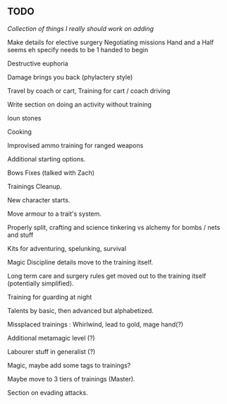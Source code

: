 ## TODO

*Collection of things I really should work on adding*

Make details for elective surgery 
Negotiating missions
Hand and a Half seems eh specify needs to be 1 handed to begin

Destructive euphoria

Damage brings you back (phylactery style)

Travel by coach or cart, Training for cart / coach driving

Write section on doing an activity without training

Ioun stones

Cooking

Improvised ammo training for ranged weapons

Additional starting options.

Bows Fixes (talked with Zach)

Trainings Cleanup.

New character starts.

Move armour to a trait's system.

Properly split, crafting and science tinkering vs alchemy for bombs / nets and stuff

Kits for adventuring, spelunking, survival

Magic Discipline details move to the training itself.

Long term care and surgery rules get moved out to the training itself (potentially simplified).

Training for guarding at night

Talents by basic, then advanced but alphabetized.

Missplaced trainings : Whirlwind, lead to gold, mage hand(?)

Additional metamagic level (?)

Labourer stuff in generalist (?)

Magic, maybe add some tags to trainings? 

Maybe move to 3 tiers of trainings (Master).

Section on evading attacks.